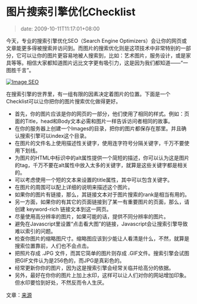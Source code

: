 # 图片搜索引擎优化Checklist
>date: 2009-10-11T11:17:01+08:00



今天，专业的搜索引擎优化SEO（Search Engine Optimizers）会让你的网页或文章能更多得被搜索并访问到。而图片的搜索优化则是这项技术中非常特别的一部分，它可以让你的图片更容易地被人搜索到，比如：艺术图片，服务设计，或是家具等等。相信大家都知道图片远比文字更有吸引力，这是因为我们都知道——“一图胜千言”。


[![Image SEO](https://coolshell.cn/wp-content/uploads/2009/10/seo-cartoon.jpg "Image SEO")](https://coolshell.cn/wp-content/uploads/2009/10/seo-cartoon.jpg)


在搜索引擎的世界里，有一组有限的因素决定着图片的位置。下面是一个Checklist可以让你把你的图片搜索优化做得更好。



* 首先，你的图片应该是你的网页的一部分，他们使用了相同的样式。例如：页面的Title，head和Body文本必需和图片一样告诉访问者相同的故事。
* 在你的服务器上创建一个Images的目录，把你的图片都保存在那里。并且确认搜索引擎可以index这个目录。
* 在图片的文件名上使用描述性关键字，使用连字符号分隔关键字，千万不要使用下划线。
* 为图片的HTML中<image>标识中的alt属性提供一个简短的描述，你可以认为这是图片的tag，千万不要在alt属性中放入太多的关键字，就算是这些关键字都是相关的。
* 可以考虑使用一个短的文本来设置<image>的title属性，其中可以包含关键字。
* 在图片的周围可以配上详细的说明来描述这个图片。
* 如果你的图片有链接，那么，其链接文本对于图片搜索的rank是相当有用的。
* 另一方面，如果你的有其它的页面链接到了某一有重要图片的页面，那么，请创建 keyword-rich 链接文本到这一网页。
* 尽量使用高分辨率的图片，如果可能的话，提供不同分辨率的图片。
* 避免在Javascript里设置“点击看大图”的链接，Javascript会让搜索引擎导致难以索引的问题。
* 检查你图片的缩略图尺寸。缩略图应该到少能让人看清是什么，不然，就算是搜索位置靠前，人们也不会点击。
* 把照片存成 .JPG 文件，而其它简单的图片则存成 .GIF文件。搜索引擎会试图把GIF文件认为是256色的，而JPG是真彩色的。
* 经常更新你你的图片，因为这是搜索引擎会经常关临并给高分的依据。
* 另外，最好在你你的图片上加上水印，这样可以让人们对你的网站增加印象。但水印要恰到好处，不然反而令人生厌。


文章：[来源](http://www.webceo.com/newsletter/2009/081009.html)



